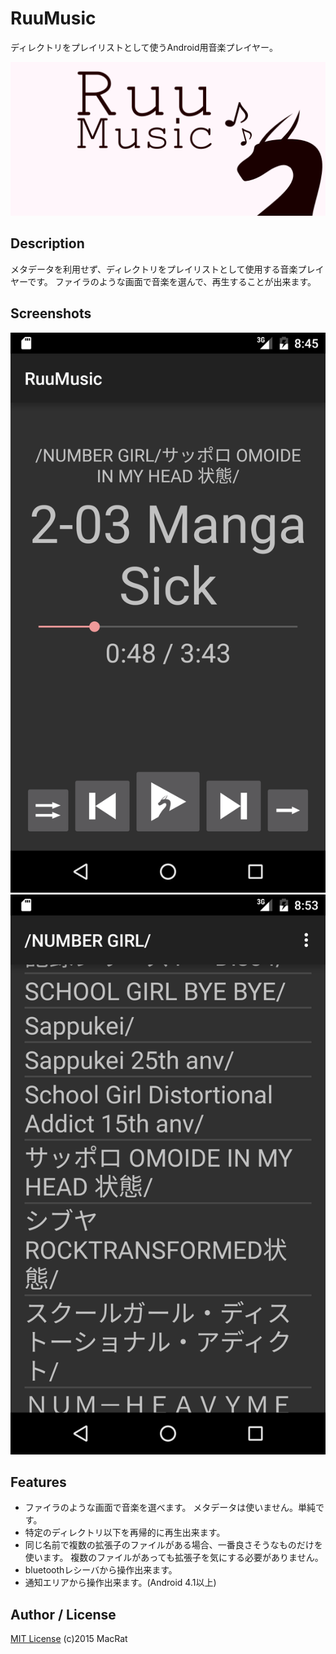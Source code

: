 RuuMusic
========
ディレクトリをプレイリストとして使うAndroid用音楽プレイヤー。

![RuuMusicのプロモーション画像](designs/promotion.png)

## Description
メタデータを利用せず、ディレクトリをプレイリストとして使用する音楽プレイヤーです。
ファイラのような画面で音楽を選んで、再生することが出来ます。

## Screenshots
![プレイヤー画面](screenshots/phone/play.png)
![選択画面](screenshots/phone/dirlist.png)

## Features
* ファイラのような画面で音楽を選べます。
	メタデータは使いません。単純です。
* 特定のディレクトリ以下を再帰的に再生出来ます。
* 同じ名前で複数の拡張子のファイルがある場合、一番良さそうなものだけを使います。
	複数のファイルがあっても拡張子を気にする必要がありません。
* bluetoothレシーバから操作出来ます。
* 通知エリアから操作出来ます。(Android 4.1以上)

## Author / License
[MIT License](http://opensource.org/licenses/mit-license.php) (c)2015 MacRat
